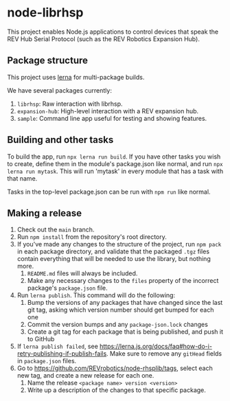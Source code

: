 # node-librhsp

This project enables Node.js applications to control devices that speak the REV Hub Serial Protocol (such as the REV Robotics Expansion Hub).

## Package structure

This project uses [lerna](https://lerna.js.org) for
multi-package builds.

We have several packages currently:

1. `librhsp`: Raw interaction with librhsp.
2. `expansion-hub`: High-level interaction with a REV expansion hub.
3. `sample`: Command line app useful for testing and showing features.

## Building and other tasks

To build the app, run `npx lerna run build`.
If you have other tasks you wish to create, define
them in the module's package.json like normal, and run
`npx lerna run mytask`. This will run 'mytask' in every
module that has a task with that name.

Tasks in the top-level package.json can be run with
`npm run` like normal.

## Making a release

1. Check out the `main` branch.
2. Run `npm install` from the repository's root directory.
3. If you've made any changes to the structure of the project, run `npm pack` in each package directory, and validate
   that the packaged `.tgz` files contain everything that will be needed to use the library, but nothing more.
   1. `README.md` files will always be included.
   2. Make any necessary changes to the `files` property of the incorrect package's `package.json` file.
4. Run `lerna publish`. This command will do the following:
   1. Bump the versions of any packages that have changed since the last git tag, asking which version number should
      get bumped for each one
   2. Commit the version bumps and any `package-json.lock` changes
   3. Create a git tag for each package that is being published, and push it to GitHub
5. If `lerna publish failed`, see https://lerna.js.org/docs/faq#how-do-i-retry-publishing-if-publish-fails. Make sure
   to remove any `gitHead` fields in `package.json` files.
6. Go to https://github.com/REVrobotics/node-rhsplib/tags, select each new tag, and create a new release for each one.
   1. Name the release `<package name> version <version>`
   2. Write up a description of the changes to that specific package.
